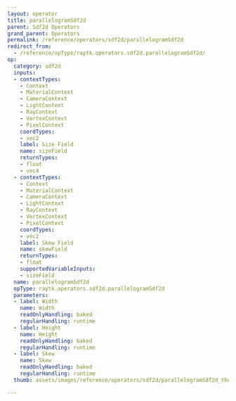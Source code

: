 ```yaml
---
layout: operator
title: parallelogramSdf2d
parent: Sdf2d Operators
grand_parent: Operators
permalink: /reference/operators/sdf2d/parallelogramSdf2d
redirect_from:
  - /reference/opType/raytk.operators.sdf2d.parallelogramSdf2d/
op:
  category: sdf2d
  inputs:
  - contextTypes:
    - Context
    - MaterialContext
    - CameraContext
    - LightContext
    - RayContext
    - VertexContext
    - PixelContext
    coordTypes:
    - vec2
    label: Size Field
    name: sizeField
    returnTypes:
    - float
    - vec4
  - contextTypes:
    - Context
    - MaterialContext
    - CameraContext
    - LightContext
    - RayContext
    - VertexContext
    - PixelContext
    coordTypes:
    - vec2
    label: Skew Field
    name: skewField
    returnTypes:
    - float
    supportedVariableInputs:
    - sizeField
  name: parallelogramSdf2d
  opType: raytk.operators.sdf2d.parallelogramSdf2d
  parameters:
  - label: Width
    name: Width
    readOnlyHandling: baked
    regularHandling: runtime
  - label: Height
    name: Height
    readOnlyHandling: baked
    regularHandling: runtime
  - label: Skew
    name: Skew
    readOnlyHandling: baked
    regularHandling: runtime
  thumb: assets/images/reference/operators/sdf2d/parallelogramSdf2d_thumb.png

---
```

